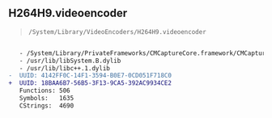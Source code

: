 ## H264H9.videoencoder

> `/System/Library/VideoEncoders/H264H9.videoencoder`

```diff

   - /System/Library/PrivateFrameworks/CMCaptureCore.framework/CMCaptureCore
   - /usr/lib/libSystem.B.dylib
   - /usr/lib/libc++.1.dylib
-  UUID: 4142FF0C-14F1-3594-B0E7-0CD051F718C0
+  UUID: 18BAA6B7-56B5-3F13-9CA5-392AC9934CE2
   Functions: 506
   Symbols:   1635
   CStrings:  4690

```
